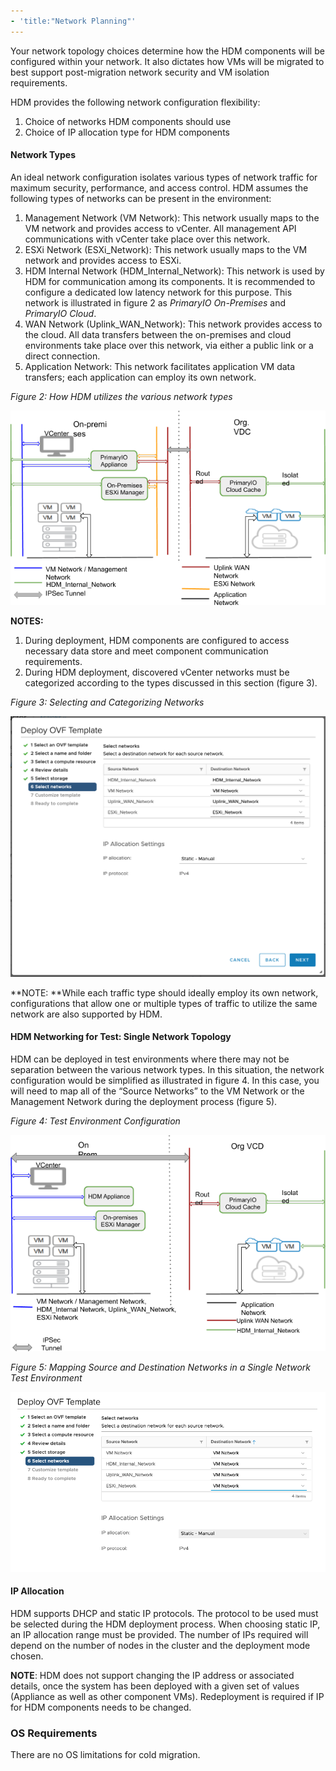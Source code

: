 ```yaml
---
- 'title:"Network Planning"'
---
```


Your network topology choices determine how the HDM components will be configured within your network. It also dictates how VMs will be migrated to best support post-migration network security and VM isolation requirements. 

HDM provides the following network configuration flexibility:



1. Choice of networks HDM components should use
2. Choice of IP allocation type for HDM components

#### **Network Types**

An ideal network configuration isolates various types of network traffic for maximum security, performance, and access control. HDM assumes the following types of networks can be present in the environment:



1. Management Network (VM Network): This network usually maps to the VM network and provides access to vCenter. All management API communications with vCenter take place over this network.
2. ESXi Network (ESXi_Network): This network usually maps to the VM network and provides access to ESXi.
3. HDM Internal Network (HDM_Internal_Network): This network is used by HDM for communication among its components. It is recommended to configure a dedicated low latency network for this purpose. This network is illustrated in figure 2 as _PrimaryIO On-Premises_ and _PrimaryIO Cloud_.
4. WAN Network (Uplink_WAN_Network): This network provides access to the cloud. All data transfers between the on-premises and cloud environments take place over this network, via either a public link or a direct connection.
5. Application Network: This network facilitates application VM data transfers; each application can employ its own network.

_Figure 2: How HDM utilizes the various network types_


![drawing](images/image6.png?classes=img-responsive)

**NOTES:**



1. During deployment, HDM components are configured to access necessary data store and meet component communication requirements.
2. During HDM deployment, discovered vCenter networks must be categorized according to the types discussed in this section (figure 3). 

_Figure 3: Selecting and Categorizing Networks_


![alt_text](images/image27.png?classes=img-responsive "image_tooltip")


**NOTE: **While each traffic type should ideally employ its own network, configurations that allow one or multiple types of traffic to utilize the same network are also supported by HDM.


#### HDM Networking for Test: Single Network Topology

HDM can be deployed in test environments where there may not be separation between the various network types. In this situation, the network configuration would be simplified as illustrated in figure 4. In this case, you will need to map all of the “Source Networks” to the VM Network or the Management Network during the deployment process (figure 5).

_Figure 4: Test Environment Configuration_

![drawing](images/image5.png)

_Figure 5: Mapping Source and Destination Networks in a Single Network Test Environment_


![alt_text](images/image30.png "image_tooltip")



#### **IP Allocation**

HDM supports DHCP and static IP protocols. The protocol to be used must be selected during the HDM deployment process. When choosing static IP, an IP allocation range must be provided. The number of IPs required will depend on the number of nodes in the cluster and the deployment mode chosen. 

**NOTE**: HDM does not support changing the IP address or associated details, once the system has been deployed with a given set of values (Appliance as well as other component VMs). Redeployment is required if IP for HDM components needs to be changed. 


### **OS Requirements**

There are no OS limitations for cold migration. 


